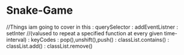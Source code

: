 # Snake-Game

//Things iam going to cover in this
: querySelector
: addEventListner
: setInter    //(valused to repeat a specified function at every given time-interval)
: keyCodes
: pop(),unshift(),push()
: classList.contains()
: classList.add()
: classList.remove()
